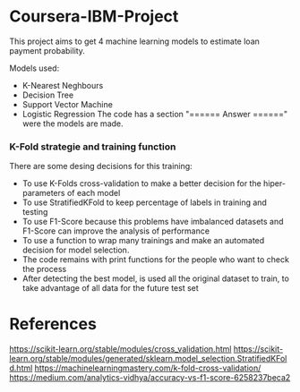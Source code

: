 # Coursera-IBM-Project

This project aims to get 4 machine learning models to estimate loan payment probability. 

Models used:
- K-Nearest Neghbours
- Decision Tree
- Support Vector Machine
- Logistic Regression
The code has a section "====== Answer ======" were the models are made.

### K-Fold strategie and training function
There are some desing decisions for this training:

- To use K-Folds cross-validation to make a better decision for the hiper-parameters of each model
- To use StratifiedKFold to keep percentage of labels in training and testing
- To use F1-Score because this problems have imbalanced datasets and F1-Score can improve the analysis of performance
- To use a function to wrap many trainings and make an automated decision for model selection.
- The code remains with print functions for the people who want to check the process
- After detecting the best model, is used all the original dataset to train, to take advantage of all data for the future test set

# References
https://scikit-learn.org/stable/modules/cross_validation.html
https://scikit-learn.org/stable/modules/generated/sklearn.model_selection.StratifiedKFold.html
https://machinelearningmastery.com/k-fold-cross-validation/
https://medium.com/analytics-vidhya/accuracy-vs-f1-score-6258237beca2
